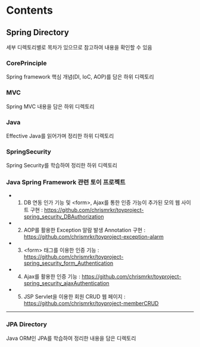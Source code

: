 # Contents 

## Spring Directory
세부 디렉토리별로 목차가 있으므로 참고하여 내용을 확인할 수 있음

### CorePrinciple
Spring framework 핵심 개념(DI, IoC, AOP)를 담은 하위 디렉토리

### MVC
Spring MVC 내용을 담은 하위 디렉토리

### Java
Effective Java를 읽어가며 정리한 하위 디렉토리

### SpringSecurity
Spring Security를 학습하여 정리한 하위 디렉토리

### Java Spring Framework 관련 토이 프로젝트
+ 1. DB 연동 인가 기능 및 \<form>, Ajax를 통한 인증 가능이 추가된 모의 웹 사이트 구현 : https://github.com/chrismrkr/toyproject-spring_security_DBAuthorization
+ 2. AOP를 활용한 Exception 알람 발생 Annotation 구현 :  https://github.com/chrismrkr/toyproject-exception-alarm
+ 3. \<form> 태그를 이용한 인증 기능 : https://github.com/chrismrkr/toyproject-spring_security_form_Authentication
+ 4. Ajax를 활용한 인증 기능 : https://github.com/chrismrkr/toyproject-spring_security_ajaxAuthentication
+ 5. JSP Servlet을 이용한 회원 CRUD 웹 페이지 : https://github.com/chrismrkr/toyproject-memberCRUD
***

### JPA Directory
Java ORM인 JPA를 학습하여 정리한 내용을 담은 디렉토리





